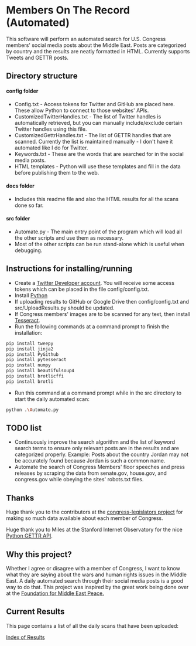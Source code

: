 # Members On The Record (Automated)
This software will perform an automated search for U.S. Congress members' social media posts about the Middle East. Posts are categorized by country and the results are neatly formatted in HTML. Currently supports Tweets and GETTR posts.

## Directory structure
#### config folder
* Config.txt - Access tokens for Twitter and GitHub are placed here. These allow Python to connect to those websites' APIs.
* CustomizedTwitterHandles.txt - The list of Twitter handles is automatically retrieved, but you can manually include/exclude certain Twitter handles using this file.
* CustomizedGettrHandles.txt - The list of GETTR handles that are scanned. Currently the list is maintained manually - I don't have it automated like I do for Twitter.
* Keywords.txt - These are the words that are searched for in the social media posts.
* HTML templates - Python will use these templates and fill in the data before publishing them to the web.
#### docs folder
* Includes this readme file and also the HTML results for all the scans done so far.
#### src folder
* Automate.py - The main entry point of the program which will load all the other scripts and use them as necessary.
* Most of the other scripts can be run stand-alone which is useful when debugging.

## Instructions for installing/running
* Create a [Twitter Developer account](https://developer.twitter.com/en/apply-for-access). You will receive some access tokens which can be placed in the file config/config.txt.
* Install [Python](https://www.python.org/downloads/)
* If uploading results to GitHub or Google Drive then config/config.txt and src/UploadResults.py should be updated.
* If Congress members' images are to be scanned for any text, then install [Tesseract](https://tesseract-ocr.github.io/tessdoc/Installation.html).
* Run the following commands at a command prompt to finish the installation:
```bash
pip install tweepy
pip install jinja2
pip install PyGithub
pip install pytesseract
pip install numpy
pip install beautifulsoup4
pip install brotlicffi
pip install brotli
```
* Run this command at a command prompt while in the src directory to start the daily automated scan:
```bash
python .\Automate.py
```

## TODO list
* Continuously improve the search algorithm and the list of keyword search terms to ensure only relevant posts are in the results and are categorized properly. Example: Posts about the country Jordan may not be accurately found because Jordan is such a common name.
* Automate the search of Congress Members' floor speeches and press releases by scraping the data from senate.gov, house.gov, and congress.gov while obeying the sites' robots.txt files.

## Thanks
Huge thank you to the contributors at the [congress-legislators project](https://github.com/unitedstates/congress-legislators) for making so much data available about each member of Congress.

Huge thank you to Miles at the Stanford Internet Observatory for the nice [Python GETTR API](https://github.com/stanfordio/gogettr).

## Why this project?
Whether I agree or disagree with a member of Congress, I want to know what they are saying about the wars and human rights issues in the Middle East. A daily automated search through their social media posts is a good way to do that. This project was inspired by the great work being done over at the [Foundation for Middle East Peace.](https://fmep.org/resources/?rsearch=&rcat%5B%5D=345)

## Current Results
This page contains a list of all the daily scans that have been uploaded:

[Index of Results](https://justiceproject.github.io/Members-On-The-Record/index-of-results.html)
